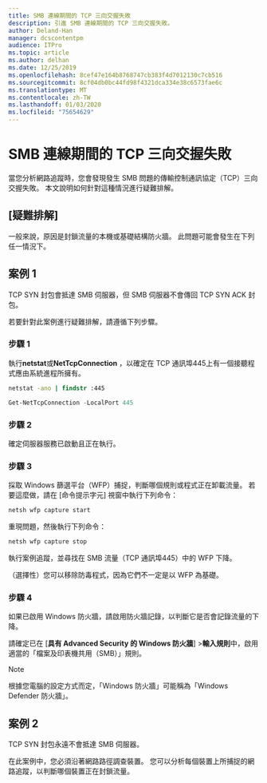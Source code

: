 ```yaml
---
title: SMB 連線期間的 TCP 三向交握失敗
description: 引進 SMB 連線期間的 TCP 三向交握失敗。
author: Deland-Han
manager: dcscontentpm
audience: ITPro
ms.topic: article
ms.author: delhan
ms.date: 12/25/2019
ms.openlocfilehash: 8cef47e164b8768747cb383f4d7012130c7cb516
ms.sourcegitcommit: 8cf04db0bc44fd98f4321dca334e38c6573fae6c
ms.translationtype: MT
ms.contentlocale: zh-TW
ms.lasthandoff: 01/03/2020
ms.locfileid: "75654629"
---
```

# <a name="tcp-three-way-handshake-failure-during-smb-connection"></a>SMB 連線期間的 TCP 三向交握失敗

當您分析網路追蹤時，您會發現發生 SMB 問題的傳輸控制通訊協定（TCP）三向交握失敗。 本文說明如何針對這種情況進行疑難排解。

## <a name="troubleshooting"></a>[疑難排解]

一般來說，原因是封鎖流量的本機或基礎結構防火牆。 此問題可能會發生在下列任一情況下。

## <a name="scenario-1"></a>案例 1

TCP SYN 封包會抵達 SMB 伺服器，但 SMB 伺服器不會傳回 TCP SYN ACK 封包。

若要針對此案例進行疑難排解，請遵循下列步驟。

### <a name="step-1"></a>步驟 1

執行**netstat**或**NetTcpConnection** ，以確定在 TCP 通訊埠445上有一個接聽程式應由系統進程所擁有。

```cmd
netstat -ano | findstr :445
```

```PowerShell
Get-NetTcpConnection -LocalPort 445
```

### <a name="step-2"></a>步驟 2

確定伺服器服務已啟動且正在執行。

### <a name="step-3"></a>步驟 3

採取 Windows 篩選平台（WFP）捕捉，判斷哪個規則或程式正在卸載流量。 若要這麼做，請在 [命令提示字元] 視窗中執行下列命令：

```cmd
netsh wfp capture start
```

重現問題，然後執行下列命令：

```cmd
netsh wfp capture stop
```

執行案例追蹤，並尋找在 SMB 流量（TCP 通訊埠445）中的 WFP 下降。

（選擇性）您可以移除防毒程式，因為它們不一定是以 WFP 為基礎。

### <a name="step-4"></a>步驟 4

如果已啟用 Windows 防火牆，請啟用防火牆記錄，以判斷它是否會記錄流量的下降。

請確定已在 [**具有 Advanced Security 的 Windows 防火牆**] \>**輸入規則**中，啟用適當的「檔案及印表機共用（SMB）」規則。

> [!NOTE]
> 根據您電腦的設定方式而定，「Windows 防火牆」可能稱為「Windows Defender 防火牆」。

## <a name="scenario-2"></a>案例 2

TCP SYN 封包永遠不會抵達 SMB 伺服器。

在此案例中，您必須沿著網路路徑調查裝置。 您可以分析每個裝置上所捕捉的網路追蹤，以判斷哪個裝置正在封鎖流量。
